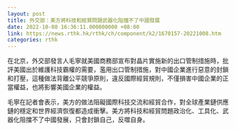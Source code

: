 ```yaml
---
layout: post
title: 外交部：美方將科技和經貿問題武器化阻擋不了中國發展
date: 2022-10-08 16:36:11.000000000 +08:00
link: https://news.rthk.hk/rthk/ch/component/k2/1670157-20221008.htm
categories: rthk
---
```


在北京，外交部發言人毛寧就美國商務部宣布對晶片實施新的出口管制措施時，批評美國出於維護科技霸權的需要，濫用出口管制措施，對中國企業進行惡意的封鎖和打壓，這種做法背離公平競爭原則，違反國際經貿規則，不僅損害中國企業的正當權益，也將影響美國企業的權益。

毛寧在記者會表示，美方的做法阻礙國際科技交流和經貿合作，對全球產業鏈供應鏈的穩定和世界經濟恢復都造成衝擊。美方將科技和經貿問題政治化、工具化、武器化阻擋不了中國發展，只會封鎖自己，反噬自身。
